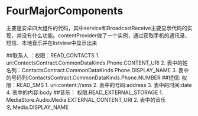 ﻿# FourMajorComponents
主要是安卓四大组件的代码，其中service和BroadcastReceive主要显示代码的实现，并没有什么功能。contentProvider做了一个实例，通过获取手机的通讯录、短信、本地音乐并在listview中显示出来

##联系人 ：权限：READ_CONTACTS
           1. uri:ContectsContract.CommonDataKinds.Phone.CONTENT_URI
                  2. 表中的姓名列：ContactsContract.CommonDataKinds.Phone.DISPLAY_NAME
                   3. 表中的号码列:ContactsContract.CommonDataKinds.Phone.NUMBER
##短信:   权限：READ_SMS
        1. uri:content://sms
          2. 表中的号码:address
          3. 表中的时间:date
         4. 表中的内容:body
##音乐： 权限:READ_EXTERNAL_STORAGE
          1. MediaStore.Audio.Media.EXTERNAL_CONTENT_URI
        2. 表中的音乐名:Media.DISPLAY_NAME